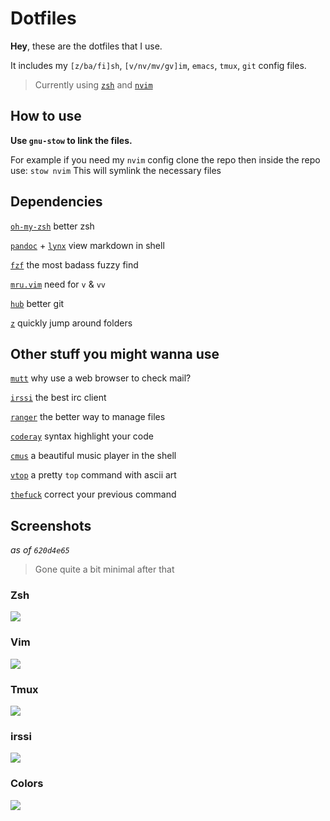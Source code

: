 # Dotfiles

**Hey**, these are the dotfiles that I use.

It includes my `[z/ba/fi]sh`, `[v/nv/mv/gv]im`, `emacs`, `tmux`, `git` config files.

> Currently using [`zsh`](https://github.com/meain/dotfiles/tree/master/zsh) and [`nvim`](https://github.com/meain/dotfiles/tree/master/nvim)

## How to use

**Use `gnu-stow` to link the files.**

For example if you need my `nvim` config clone the repo then inside the repo use:
`stow nvim`
This will symlink the necessary files

## Dependencies

[`oh-my-zsh`](https://github.com/robbyrussell/oh-my-zsh) better zsh

[`pandoc`](http://pandoc.org/index.html) + [`lynx`](http://lynx.browser.org/) view markdown in shell

[`fzf`](https://github.com/junegunn/fzf) the most badass fuzzy find

[`mru.vim`](https://github.com/vim-scripts/mru.vim) need for `v` & `vv`

[`hub`](https://hub.github.com/) better git

[`z`](https://github.com/rupa/z) quickly jump around folders

## Other stuff you might wanna use

[`mutt`](http://www.mutt.org/) why use a web browser to check mail?

[`irssi`](https://irssi.org/) the best irc client

[`ranger`](https://github.com/ranger/ranger) the better way to manage files

[`coderay`](https://github.com/rubychan/coderay) syntax highlight your code

[`cmus`](https://cmus.github.io/) a beautiful music player in the shell

[`vtop`](https://github.com/MrRio/vtop) a pretty `top` command with ascii art

[`thefuck`](https://github.com/nvbn/thefuck) correct your previous command

## Screenshots

*as of `620d4e65`*

> Gone quite a bit minimal after that

### Zsh
![](https://i.imgur.com/oh4DY5e.png)

### Vim
![](https://i.imgur.com/sPVLbzI.png)

### Tmux
![](https://i.imgur.com/YBTlVjK.png)

### irssi
![](https://i.imgur.com/08iF4Ts.png)

### Colors
![](https://i.imgur.com/E9qgsHj.png)

